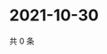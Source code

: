 # 2021-10-30

共 0 条

<!-- BEGIN WEIBO -->
<!-- 最后更新时间 Sat Oct 30 2021 09:51:51 GMT+0800 (China Standard Time) -->

<!-- END WEIBO -->
